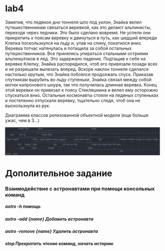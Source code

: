 # lab4

Заметив, что ледяное дно тоннеля шло под уклон, Знайка велел путешественникам связаться веревкой, как это делают альпинисты, переходя через ледники. 
Это было сделано вовремя. Не успели они прикрепить к поясам веревку и двинуться в путь, как шедший впереди Клепка поскользнулся на льду и, упав на спину, покатился вниз. 
Веревка тотчас натянулась и потащила за собой остальных путешественников. Все принялись упираться стальными остриями альпенштоков в лед. Это задержало падение. 
Подтащив к себе на веревке Клепку, Знайка распорядился, чтоб его привязали позади всех и не разрешали вылезать вперед. 
Вскоре наклон тоннеля сделался настолько крутым, что Знайка побоялся продолжать спуск. Приказав спутникам вырубить во льду ступеньки, 
Знайка связал между собой мотки капронового шнура, так что получилась длинная веревка. Конец этой веревки он привязал к поясу Стекляшкина и велел ему осторожно спускаться вниз. 
Остальные космонавты стояли на ледяных ступеньках и постепенно отпускали веревку, тщательно следя, чтоб она не выскользнула из рук.


Диаграмма классов релизованной объектной модели (еще больше ужас, чем в 3...)

![diagram](res/diagram.png)

# Дополительное задание

### Взаимодействие с астронавтами при помощи консольных команд

##### astro -h *помощь*
##### astro -add {name} *Добавить астронавта*
##### astro -remove {name} *Удалить астронавта*
##### stop *Прекратить чтение команд, начать историю*

